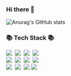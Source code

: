 ### Hi there 👋

<!--
**PARKYUNJU/PARKYUNJU** is a ✨ _special_ ✨ repository because its `README.md` (this file) appears on your GitHub profile.

Here are some ideas to get you started:

- 🔭 I’m currently working on ...
- 🌱 I’m currently learning ...
- 👯 I’m looking to collaborate on ...
- 🤔 I’m looking for help with ...
- 💬 Ask me about ...
- 📫 How to reach me: ...
- 😄 Pronouns: ...
- ⚡ Fun fact: ...
-->
![Anurag's GitHub stats](https://github-readme-stats.vercel.app/api?username=PARKYUNJU&show_icons=true&theme=radical)



<h3>📚 Tech Stack 📚</h3>
<p>
  <img src="https://img.shields.io/badge/Java-007396?style=flat-square&logo=Java&logoColor=white"/></a>&nbsp
  <img src="https://img.shields.io/badge/Python-007396?style=flat-square&logo=Python&logoColor=white"/></a>&nbsp
    <img src="https://img.shields.io/badge/C-007396?style=flat-square&logo=C&logoColor=white"/></a>&nbsp
      <img src="https://img.shields.io/badge/JavaScript-007396?style=flat-square&logo=JavaScript&logoColor=white"/></a>&nbsp



  <br>
  <img src="https://img.shields.io/badge/Spring-6DB33F?style=flat-square&logo=Spring&logoColor=white"/></a>&nbsp
  <img src="https://img.shields.io/badge/SpringBoot-6DB33F?style=flat-square&logo=SpringBoot&logoColor=white"/></a>&nbsp 
    <img src="https://img.shields.io/badge/NodeJs-6DB33F?style=flat-square&logo=NodeJs&logoColor=white"/></a>&nbsp 
    <img src="https://img.shields.io/badge/VisualStudio-6DB33F?style=flat-square&logo=VisualStudio&logoColor=white"/></a>&nbsp 


  <br>
  <img src="https://img.shields.io/badge/Mysql-E6B91E?style=flat-square&logo=MySql&logoColor=white"/></a>&nbsp 
  <img src="https://img.shields.io/badge/AWS-232F3E?style=flat-square&logo=AmazonAWS&logoColor=white"/></a>&nbsp 
<img src="https://img.shields.io/badge/Redis-DC382D?style=flat-square&logo=Redis&logoColor=white"/>
<img src="https://img.shields.io/badge/GithubAction-DC382D?style=flat-square&logo=GithubAction&logoColor=white"/>

</p>





